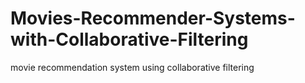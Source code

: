 # Movies-Recommender-Systems-with-Collaborative-Filtering
movie recommendation system using collaborative filtering
